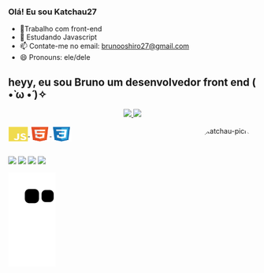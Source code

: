 ### Olá! Eu sou Katchau27

- 🔭Trabalho com front-end
- 🌱 Estudando Javascript
- 📫 Contate-me no email: brunooshiro27@gmail.com
- 😄 Pronouns: ele/dele

## heyy, eu sou Bruno um desenvolvedor front end ( •̀ ω •́ )✧
<div align="center">
  <a href="https://github.com/katchau27">
  <img height="160em" src="https://github-readme-stats.vercel.app/api?username=katchau27&show_icons=true&theme=dracula&include_all_commits=true&count_private=true"/>
  <img height="160em" src="https://github-readme-stats.vercel.app/api/top-langs/?username=katchau27&layout=compact&langs_count=7&theme=dracula"/>
</div>
<div style="display: inline_block"><br>
  <img align="center" alt="katchau-Js" height="30" width="40" src="https://raw.githubusercontent.com/devicons/devicon/master/icons/javascript/javascript-plain.svg">
  <img align="center" alt="katchau-HTML" height="30" width="40" src="https://raw.githubusercontent.com/devicons/devicon/master/icons/html5/html5-original.svg">
  <img align="center" alt="katchau-CSS" height="30" width="40" src="https://raw.githubusercontent.com/devicons/devicon/master/icons/css3/css3-original.svg">
  <img align="right" alt="katchau-picrew" height="150" style="border-radius:50px;" src="https://cdn.discordapp.com/attachments/776779448581619763/974525125468774510/ezgif.com-gif-maker.gif">
</div>
  
  ##
 
<div> 
  <a href="https://www.instagram.com/brunooshiro27/?utm_source=qr" target="_blank"><img src="https://img.shields.io/badge/-Instagram-%23E4405F?style=for-the-badge&logo=instagram&logoColor=white" target="_blank"></a>
 <a href="https://discord.gg/wagxzStdcR" target="_blank"><img src="https://img.shields.io/badge/Discord-7289DA?style=for-the-badge&logo=discord&logoColor=white" target="_blank"></a> 
  <a href = "mailto:brunooshiro27@gmail.com"><img src="https://img.shields.io/badge/-Gmail-%23333?style=for-the-badge&logo=gmail&logoColor=white" target="_blank"></a>
  <a href="https://www.linkedin.com/in/bruno-oshiro-688917234" target="_blank"><img src="https://img.shields.io/badge/-LinkedIn-%230077B5?style=for-the-badge&logo=linkedin&logoColor=white" target="_blank"></a> 
    
      
   ![Snake animation](https://github.com/rafaballerini/rafaballerini/blob/output/github-contribution-grid-snake.svg)
 
</div>
